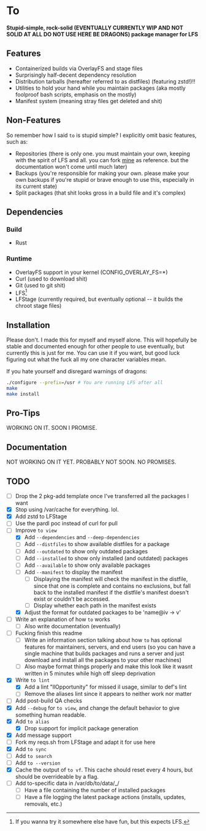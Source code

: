 # To

<!-- TODO: update the below line when I'm comfortable with the state of matter of
this project -->
**Stupid-simple, rock-solid (EVENTUALLY CURRENTLY WIP AND NOT SOLID AT ALL DO
NOT USE HERE BE DRAGONS) package manager for LFS**

## Features
- Containerized builds via OverlayFS and stage files
- Surprisingly half-decent dependency resolution
- Distribution tarballs (hereafter referred to as distfiles) (featuring zstd!)!!
- Utilities to hold your hand while you maintain packages (aka mostly foolproof
bash scripts, emphasis on the mostly)
- Manifest system (meaning stray files get deleted and shit)

## Non-Features
So remember how I said `to` is stupid simple? I explicitly omit basic features,
such as:
<!-- TODO: update the below bullet point when `to` is not in its current state -->
<!-- TODO: write documentation on repo maintenance and update the below bullet
point -->
- Repositories (there is only one. you must maintain your own, keeping with the
spirit of LFS and all. you can fork
[mine](https://github.com/Toxikuu/to-pkgs.git) as reference. but the
documentation won't come until much later)
- Backups (you're responsible for making your own. please make your own backups
if you're stupid or brave enough to use this, especially in its current state)
- Split packages (that shit looks gross in a build file and it's complex)

## Dependencies
### Build
- Rust
### Runtime
- OverlayFS support in your kernel (CONFIG_OVERLAY_FS=*)
- Curl (used to download shit)
- Git (used to git shit)
- LFS[^2]
- LFStage (currently required, but eventually optional -- it builds the chroot
stage files)

<!-- TODO: Verify whether LFS is required cus lowkey idt it is -->
[^2]: If you wanna try it somewhere else have fun, but this expects LFS.

## Installation
Please don't. I made this for myself and myself alone. This will hopefully be
stable and documented enough for other people to use eventually, but currently
this is just for me. You can use it if you want, but good luck figuring out what
the fuck all my one character variables mean.

If you hate yourself and disregard warnings of dragons:
```bash
./configure --prefix=/usr # You are running LFS after all
make
make install
```

## Pro-Tips
WORKING ON IT. SOON I PROMISE.

## Documentation
NOT WORKING ON IT YET. PROBABLY NOT SOON. NO PROMISES.

## TODO
- [ ] Drop the 2 pkg-add template once I've transferred all the packages I want
- [x] Stop using /var/cache for everything. lol.
- [x] Add zstd to LFStage
- [ ] Use the pardl poc instead of curl for pull
- [ ] Improve `to view`
    - [x] Add `--dependencies` and `--deep-dependencies`
    - [ ] Add `--distfiles` to show available distfiles for a package
    - [ ] Add `--outdated` to show only outdated packages
    - [ ] Add `--installed` to show only installed (and outdated) packages
    - [ ] Add `--available` to show only available packages
    - [ ] Add `--manifest` to display the manifest
        - [ ] Displaying the manifest will check the manifest in the distfile,
        since that one is complete and contains no exclusions, but fall back to
        the installed manifest if the distfile's manifest doesn't exist or
        couldn't be accessed.
        - [ ] Display whether each path in the manifest exists
    - [x] Adjust the format for outdated packages to be 'name@iv -> v'
- [ ] Write an explanation of how `to` works
    - [ ] Also write documentation (eventually)
- [ ] Fucking finish this readme
    - [ ] Write an information section talking about how `to` has optional
    features for maintainers, servers, and end users (so you can have a single
    machine that builds packages and runs a server and just download and install
    all the packages to your other machines)
    - [ ] Also maybe format things properly and make this look like it wasnt
    written in 5 minutes while high off sleep deprivation
- [x] Write `to lint`
    - [x] Add a lint "IlOpportunity" for missed il usage, similar to def's lint
    - [ ] Remove the aliases lint since it appears to neither work nor matter
- [ ] Add post-build QA checks
- [x] Add `--debug` for `to view`, and change the default behavior to give
      something human readable.
- [x] Add `to alias`
    - [x] Drop support for implicit package generation
- [x] Add message support
- [ ] Fork my reqs.sh from LFStage and adapt it for use here
- [x] Add `to sync`
- [ ] Add `to search`
- [ ] Add `to --version`
- [x] Cache the output of `to vf`. This cache should reset every 4 hours, but
should be overrideable by a flag.
- [ ] Add to-specific data in /var/db/to/data/_/
    - [ ] Have a file containing the number of installed packages
    - [ ] Have a file logging the latest package actions (installs, updates,
    removals, etc.)
